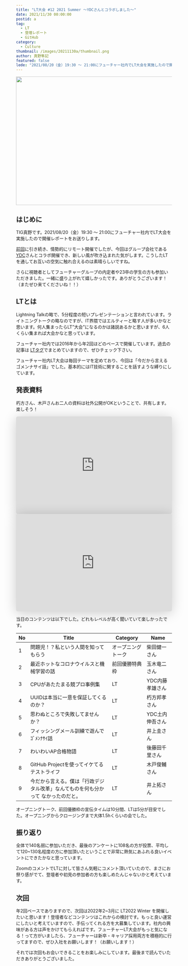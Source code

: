 ```yaml
---
title: "LT大会 #12 2021 Summer ～YDCさんとコラボしました～"
date: 2021/11/30 00:00:00
postid: a
tag:
  - LT
  - 登壇レポート
  - GitHub
category:
  - Culture
thumbnail: /images/20211130a/thumbnail.png
author: 真野隼記
featured: false
lede: "2021/08/20（金）19:30 ～ 21:00にフューチャー社内でLT大会を実施したので開催レポートをお送りします。今回はYDCさんとコラボ開催でき、新しい風が吹き込まれた気がします。こうしたLTを通してお互いの空気に触れ合えるのは素晴らしいですね。さらに視聴者としてフューチャーグループの内定者や23卒の学生の方も参加いただきました。"
---
```


<img src="/images/20211130a/top.png" alt="" width="808" height="414">

## はじめに

TIG真野です。2021/08/20（金）19:30 ～ 21:00にフューチャー社内でLT大会を実施したので開催レポートをお送りします。

[前回](https://future-architect.github.io/articles/20210228/)に引き続き、情勢的にリモート開催でしたが、今回はグループ会社である[YDC](https://www.ydc.co.jp/)さんとコラボ開催でき、新しい風が吹き込まれた気がします。こうしたLTを通してお互いの空気に触れ合えるのは素晴らしいですね。

さらに視聴者としてフューチャーグループの内定者や23卒の学生の方も参加いただきました。一緒に盛り上がれて嬉しかったです。ありがとうございます！（またぜひ来てくださいね！！）


## LTとは

Lightning Talkの略で、5分程度の短いプレゼンテーションと言われています。ライトニングトークの略なのですが、IT界隈ではエルティーと略す人が多いかなと思います。何人集まったらLT”大会”になるのかは諸説あるかと思いますが、6人くらい集まれば大会かなと思っています。

フューチャー社内では2016年から年2回ほどのペースで開催しています。過去の記事は [LTタグ](https://future-architect.github.io/tags/LT/)でまとめていますので、ぜひチェック下さい。

フューチャー社内LT大会は毎回テーマを定めており、今回は「今だから言えるゴメンナサイ話」でした。基本的にはIT技術に関することを話すような縛りにしています。

## 発表資料

朽方さん、木戸さんお二人の資料は社外公開がOKということで、共有します。楽しそう！

<iframe class="speakerdeck-iframe" frameborder="0" src="https://speakerdeck.com/player/dc2393aaa6404c18950c28b2f3fd963d" title="Future LT#12 UUIDは本当に一意を保証してくれるのか？" allowfullscreen="true" mozallowfullscreen="true" webkitallowfullscreen="true" style="border: 0px; background: padding-box padding-box rgba(0, 0, 0, 0.1); margin: 0px; padding: 0px; border-radius: 6px; box-shadow: rgba(0, 0, 0, 0.2) 0px 5px 40px; width: 560px; max-width:100%; height: 314px;" data-ratio="1.78343949044586"></iframe>

<iframe class="speakerdeck-iframe" frameborder="0" src="https://speakerdeck.com/player/0b1408ccc1964167a55e73a703b29637" title="Future LT ~Test Managemanet by GitHub Project for Scrum development~" allowfullscreen="true" mozallowfullscreen="true" webkitallowfullscreen="true" style="border: 0px; background: padding-box padding-box rgba(0, 0, 0, 0.1); margin: 0px; padding: 0px; border-radius: 6px; box-shadow: rgba(0, 0, 0, 0.2) 0px 5px 40px; width: 560px; max-width:100%; height: 314px;" data-ratio="1.78343949044586"></iframe>


当日のコンテンツは以下でした。どれもレベルが高く聞いていて楽しかったです。

| No | Title                                                                              | Category             | Name            |
|----|------------------------------------------------------------------------------------|----------------------|-----------------|
| 1  | 問題児！？私という人間を知ってもらう                                               | オープニングトーク   | 柴田健一さん    |
| 2  | 最近ホットなコロナウイルスと機械学習の話                                           | 前回優勝特典枠 | 玉木竜二さん    |
| 3  | CPUがあたたまる競プロ事例集                                                        | LT                   | YDC内藤孝雄さん |
| 4  | UUIDは本当に一意を保証してくるのか？                                               | LT                   | 朽方邦孝さん    |
| 5  | 思わぬところで失敗してませんか？                                                   | LT                   | YDC土内伸吾さん |
| 6  | フィッシングメール訓練で遊んでｺﾞﾒﾝﾅｻｲ話                                            | LT                   | 井上圭さん      |
| 7  | わいわいAP合格物語                                                                 | LT                   | 後藤田千里さん  |
| 8  | GitHub Projectを使ってイケてるテストライフ                                         | LT                   | 木戸俊輔さん    |
| 9  | 今だから言える。僕は「行政デジタル改革」なんてものを何も分かって  なかったのだと。 | LT                   | 井上拓さん      |

オープニングトーク、前回優勝枠の宣伝タイムは10分間、LTは5分が目安でした。オープニングからクロージングまで大体1.5hくらいの会でした。

## 振り返り

全体で140名弱に参加いただき、最後のアンケートに108名の方が投票、平均して120~130名程度の方に参加頂いたということで非常に熱気にあふれる良いイベントにできたかなと思っています。

ZoomのコメントでLTに対して皆さん気軽にコメント頂いていたので、まさにお祭り感がでて、登壇者や初見の参加者の方も楽しめたんじゃないかと考えています。


## 次回

年2回ペースでありますので、次回は2022年2~3月に LT2022 Winter を開催したいと思います！登壇者などコンテンツはこれからの検討です。もっと良い運営にしたいと考えていますので、手伝ってくれる方を大募集しています。社内の興味がある方は声をかけてもらえればです。フューチャーLT大会がもっと気になる！って方がいましたら、フューチャーは新卒・キャリア採用両方を積極的に行ってますので、ぜひ入社をお願いします！（お願いします！）

それでは次回もお会いできることをお楽しみにしています。最後まで読んでいただきありがとうございました。


